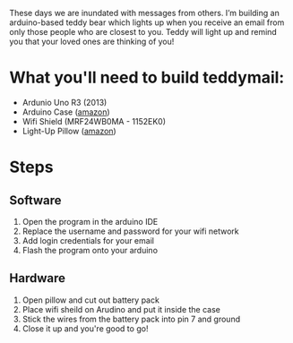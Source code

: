 These days we are inundated with messages from others. I’m building an arduino-based teddy bear which lights up when you receive an email from only those people who are closest to you. Teddy will light up and remind you that your loved ones are thinking of you!

# What you'll need to build teddymail:

- Ardunio Uno R3 (2013)
- Arduino Case ([amazon](https://www.amazon.com/gp/product/B003ZKJNVY/ref=ppx_yo_dt_b_asin_title_o00_s00?ie=UTF8&psc=1))
- Wifi Shield (MRF24WB0MA - 1152EK0)
- Light-Up Pillow ([amazon](https://www.amazon.com/gp/product/B006CZZ28W/ref=oh_aui_search_asin_title?ie=UTF8&psc=1))

# Steps

## Software

1. Open the program in the arduino IDE
2. Replace the username and password for your wifi network
3. Add login credentials for your email
4. Flash the program onto your arduino

## Hardware

1. Open pillow and cut out battery pack
2. Place wifi sheild on Arudino and put it inside the case
3. Stick the wires from the battery pack into pin 7 and ground
4. Close it up and you're good to go!
